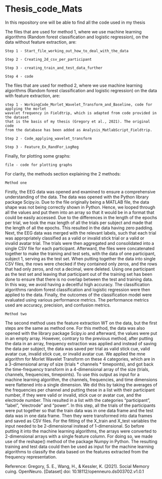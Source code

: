 # Thesis_code_Mats
In this repository one will be able to find all the code used in my thesis

The files that are used for method 1, where we use machine learning algorithms (Random forest classification and logistic regression), on the data 
without feature extraction, are: 

	Step 1 - Start_file_working_out_how_to_deal_with_the_data 

	Step 2 - Creating_2d_csv_per_participant

	Step 3 - creating_train_and_test_data_further

	Step 4 - code 


The files that are used for method 2, where we use machine learning algorithms (Random forest classification and logistic regression) on the data 
with feature extraction, are:

	step 1 - WorkingCode_Morlet_Wavelet_Transform_and_Baseline, code for applying the morlet 
	wavelet frequency in Fieldtrip, which is adapted from code provided in the dataset 
	that is the basis of my thesis (Gregory et al., 2021). The original code
	from the database has been added as Analysis_MatlabScript_Fieldtrip. 

	Step 2 - Code_applying_wavelet_transform

	Step 3 - Feature_Ex_RandFor_LogReg


Finally, for plotting some graphs: 

	file - code for plotting graphs
	
For clarity, the methods section explaining the 2 methods: 

	Method one
Firstly, the EEG data was opened and examined to ensure a comprehensive understanding of the data. The data was opened with the Python library package Scipy.io. Due to the file originally being a MATLAB file, the data shape was not being correctly shown in Python. Hence, we looped through all the values and put them into an array so that it would be in a format that could be easily accessed. Due to the differences in the length of the epochs per trial, we took the max length of all the trials per subject and made that the length of all the epochs. This resulted in the data having zero padding. Next, the EEG data was merged with the relevant labels, such that each trial was appropriately classified as a valid or invalid stick trial or a valid or invalid avatar trial. The trials were then aggregated and consolidated into a single CSV file for each participant. Afterward, the files were concatenated together to make the training and test sets, with the data of one participant, subject 1, serving as the test set. When putting together the data into single CSV files, the rows were checked if they contained only zeros, and the rows that had only zeros, and not a decimal, were deleted. Using one participant as the test set and leaving that participant out of the training set has been done to ensure that there is no overlap between the test and training data. In this way, we avoid having a deceitful high accuracy. The classification algorithms random forest classification and logistic regression were then applied to the data. Finally, the outcomes of the classification model were evaluated using various performance metrics. The performance metrics used are accuracy, precision, and confusion metrics.  

	Method two  
The second method uses the feature extraction WT on the data, but the first steps are the same as method one. For this method, the data was also opened with the library package Scipy.io and afterward, the values were put in an empty array. However, contrary to the previous method, after putting the data in an array, frequency extraction was applied and instead of saving the data per subject, the data was saved per trial as valid stick cue, valid avatar cue, invalid stick cue, or invalid avatar cue. We applied the mne algorithm for Morlet Wavelet Transform on these 4 categories, which are in a 3-dimensional array of size (trials * channels * timepoints), and got back the time-frequency transform in a 4-dimensional array of the size (trials, channels, frequencies, timepoints). To use this output as input for a machine learning algorithm, the channels, frequencies, and time dimensions were flattened into a single dimension. We did this by taking the averages of the frequencies per channel and putting these in a list with their participant number, if they were valid or invalid, stick cue or avatar cue, and the electrode number. This resulted in a list with the categories “participant”, “label”, “electrode” and “power”. In this step, all the trials of the participants were put together so that the train data was in one data frame and the test data was in one data frame. Then they were transformed into data frames and saved as CSV files. For the fitting of the X_train and X_test variables the input needed to be 2-dimensional instead of 1-dimensional. So before putting it into the machine learning algorithms, the arrays were converted to 2-dimensional arrays with a single feature column. For doing so, we made use of the reshape() method of the package Numpy in Python. The resulting training and test data could then be used as input for the machine learning algorithms to classify the data based on the features extracted from the frequency representation. 


Reference:
Gregory, S. E., Wang, H., & Kessler, K. (2021). Social Memory cuing. OpenNeuro. [Dataset] doi: 10.18112/openneuro.ds003702.v1.0.1
